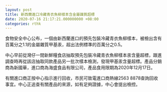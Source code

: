 ```yaml
---
layout: post
title: 新西蘭進口冷藏青衣魚柳樣本含金屬雜質超標
date: 2020-07-16 21:17:21.000000000 +08:00
categories: rthk
---
```


食物安全中心公布，一個由新西蘭進口的預先包裝冷藏青衣魚柳樣本，被檢出含有百萬分之1.1的金屬雜質甲基汞，超出法例標準的百萬分之0.5。

中心早前從灣仔一間新鮮糧食店抽取預先包裝冷藏青衣魚柳樣本汞含量超標，跟進調查時再從該店抽取同款產品另一批次樣本檢測，發現甲基汞含量超標。產品分銷商為新國華，進口商為海盛食品有限公司，產品食用限期為2020年12月17日。

有關進口商正按中心指示進行回收，市民可致電進口商熱線2563 8878查詢回收事宜。中心正追查有關產品的來源，如有足夠證據，中心會提出檢控。
